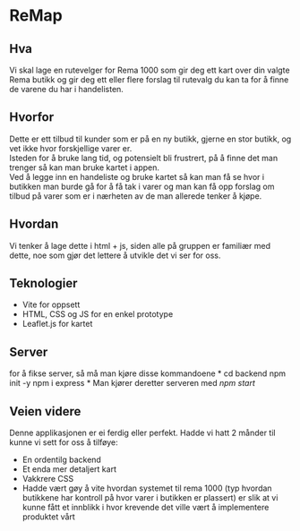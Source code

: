 # ReMap
## Hva
Vi skal lage en rutevelger for Rema 1000 som gir deg ett kart over din valgte Rema butikk og gir deg ett eller flere forslag til rutevalg du kan ta for å finne de varene du har i handelisten.

## Hvorfor
Dette er ett tilbud til kunder som er på en ny butikk, gjerne en stor butikk, og vet ikke hvor forskjellige varer er.  
Isteden for å bruke lang tid, og potensielt bli frustrert, på å finne det man trenger så kan man bruke kartet i appen.  
Ved å legge inn en handeliste og bruke kartet så kan man få se hvor i butikken man burde gå for å få tak i varer og man kan få opp forslag om tilbud på varer som er i nærheten av de man allerede tenker å kjøpe.  

## Hvordan
Vi tenker å lage dette i html + js, siden alle på gruppen er familiær med dette, noe som gjør det lettere å utvikle det vi ser for oss.  


## Teknologier
- Vite for oppsett
- HTML, CSS og JS for en enkel prototype
- Leaflet.js for kartet

## Server
for å fikse server, så må man kjøre disse kommandoene
*
cd backend
npm init -y
npm i express
*
Man kjører deretter serveren med
*npm start*

## Veien videre
Denne applikasjonen er ei ferdig eller perfekt. Hadde vi hatt 2 månder til kunne vi sett for oss å tilføye:
- En ordentilg backend
- Et enda mer detaljert kart
- Vakkrere CSS
- Hadde vært gøy å vite hvordan systemet til rema 1000 (typ hvordan butikkene har kontroll på hvor varer i butikken er plassert) er slik at vi kunne fått et innblikk i hvor krevende det ville vært å implementere produktet vårt 
